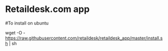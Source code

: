 # Retaildesk.com app

#To install on ubuntu

wget -O - https://raw.githubusercontent.com/retaildesk/retaildesk_app/master/install.sh | sh

